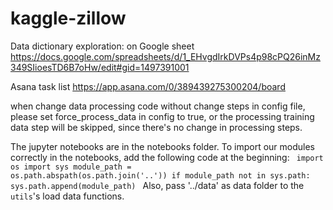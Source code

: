 # kaggle-zillow

Data dictionary exploration: on Google sheet
https://docs.google.com/spreadsheets/d/1_EHvgdIrkDVPs4p98cPQ26inMz349SIioesTD6B7oHw/edit#gid=1497391001

Asana task list
https://app.asana.com/0/389439275300204/board

when change data processing code without change steps in config file, please set
force_process_data in config to true, or the processing training data step will
be skipped, since there's no change in processing steps.

The jupyter notebooks are in the notebooks folder. To import our modules correctly in the
notebooks, add the following code at the beginning:
<code>
import os
import sys
module_path = os.path.abspath(os.path.join('..'))
if module_path not in sys.path:
    sys.path.append(module_path)
</code>
Also, pass '../data' as data folder to the <code>utils</code>'s load data functions.
